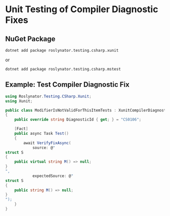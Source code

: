 ﻿---
sidebar_label: Compiler Diagnostic Fix Testing
---

# Unit Testing of Compiler Diagnostic Fixes

## NuGet Package

```
dotnet add package roslynator.testing.csharp.xunit
```
or
```
dotnet add package roslynator.testing.csharp.mstest
```

## Example: Test Compiler Diagnostic Fix

```cs
using Roslynator.Testing.CSharp.Xunit;
using Xunit;

public class ModifierIsNotValidForThisItemTests : XunitCompilerDiagnosticFixVerifier<RemoveModifierCodeFixProvider>
{
    public override string DiagnosticId { get; } = "CS0106";

    [Fact]
    public async Task Test()
    {
        await VerifyFixAsync(
            source: @"
struct S
{
    public virtual string M() => null;
}
",
            expectedSource: @"
struct S
{
    public string M() => null;
}
");
    }
}
```

